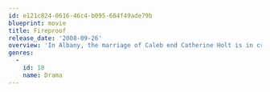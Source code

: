 ```yaml
---
id: e121c824-0616-46c4-b095-684f49ade79b
blueprint: movie
title: Fireproof
release_date: '2008-09-26'
overview: 'In Albany, the marriage of Caleb end Catherine Holt is in crisis and they decide to divorce. However, Caleb''s father, John, proposes that his son delays their separation process for forty days and follow a procedure called "The Love Dare" to make them love each other again.'
genres:
  -
    id: 18
    name: Drama
---
```

